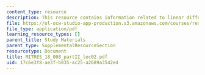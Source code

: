 ```yaml
---
content_type: resource
description: This resource contains information related to linear differential equations.
file: https://ol-ocw-studio-app-production.s3.amazonaws.com/courses/res-18-008-calculus-revisited-complex-variables-differential-equations-and-linear-algebra-fall-2011/17c6e3f8ae3fb035ac25a2689a3542e4_MITRES_18_008_partII_lec02.pdf
file_type: application/pdf
learning_resource_types: []
parent_title: Study Materials
parent_type: SupplementalResourceSection
resourcetype: Document
title: MITRES_18_008_partII_lec02.pdf
uid: 17c6e3f8-ae3f-b035-ac25-a2689a3542e4
---
```

